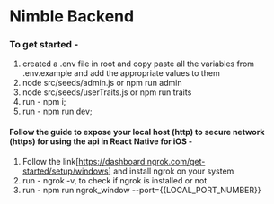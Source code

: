 # Nimble Backend

### To get started -

1. created a .env file in root and copy paste all the variables from .env.example and add the appropriate values to them
2. node src/seeds/admin.js or npm run admin
3. node src/seeds/userTraits.js or npm run traits
4. run - npm i;
5. run - npm run dev;

#### Follow the guide to expose your local host (http) to secure network (https) for using the api in React Native for iOS -

1. Follow the link[https://dashboard.ngrok.com/get-started/setup/windows] and install ngrok on your system
2. run - ngrok -v, to check if ngrok is installed or not
3. run - npm run ngrok_window --port={{LOCAL_PORT_NUMBER}}
